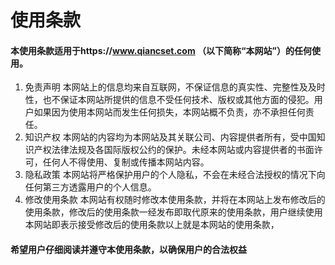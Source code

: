 # 使用条款

#### 本使用条款适用于https://www.qiancset.com （以下简称“本网站”）的任何使用。

1. 免责声明 本网站上的信息均来自互联网，不保证信息的真实性、完整性及及时性，也不保证本网站所提供的信息不受任何技术、版权或其他方面的侵犯。用户如果因为使用本网站而发生任何损失，本网站概不负责，亦不承担任何责任。
2. 知识产权 本网站的内容均为本网站及其关联公司、内容提供者所有，受中国知识产权法律法规及各国际版权公约的保护。未经本网站或内容提供者的书面许可，任何人不得使用、复制或传播本网站内容。
3. 隐私政策 本网站将严格保护用户的个人隐私，不会在未经合法授权的情况下向任何第三方透露用户的个人信息。
4. 修改使用条款 本网站有权随时修改本使用条款，并将在本网站上发布修改后的使用条款，修改后的使用条款一经发布即取代原来的使用条款，用户继续使用本网站即表示接受修改后的使用条款以上就是本网站的使用条款，

#### 希望用户仔细阅读并遵守本使用条款，以确保用户的合法权益
